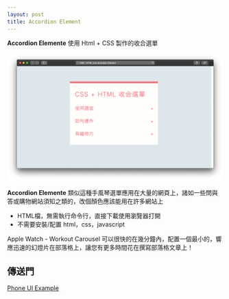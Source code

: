 ```yaml
---
layout: post
title: Accordion Element
---
```


**Accordion Elemente** 使用 Html + CSS 製作的收合選單


![Accordion Element](https://github.com/vincent531/css/raw/master/images/Accordion-Element.png "Accordion Element")

**Accordion Elemente** 類似這種手風琴選單應用在大量的網頁上，諸如一些問與答或購物網站須知之類的，改個顏色應該能用在許多網站上

- HTML檔，無需執行命令行，直接下載使用瀏覽器打開
- 不需要安裝/配置 html，css，javascript

Apple Watch - Workout Carousel 可以很快的在幾分鐘內，配置一個最小的，響應迅速的幻燈片在部落格上，讓您有更多時間花在撰寫部落格文章上！

## 傳送門

[Phone UI Example](https://github.com/vincent531/css/blob/master/Phone-UI-Example.html) 
